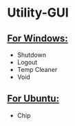 <html>
<head>
</head>
<body>  
<h1><b>Utility-GUI</b></h1>
<h2><u>For Windows:</u></h2>
  <!-- Any new features added for Windows go in the list below !-->
  <ul>
  <li>Shutdown</li>
  <li>Logout</li>
  <li>Temp Cleaner</li>
  <li>Void</li>
  </ul>
<h2><u>For Ubuntu:</u></h2>
  <!-- Any new features added for Ubuntu go in the list below !-->
  <ul>
  <li>Chip</li>
  </ul>
</body>
</html>

